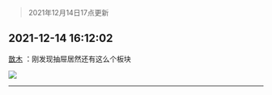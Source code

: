 > 2021年12月14日17点更新
<link rel="stylesheet" href="https://cdn.jsdelivr.net/gh/taotie6/sampleJSON@main/css/photo_show.css">
<meta name="referrer" content="no-referrer" />


 ## 2021-12-14 16:12:02 

 [㪚木](https://www.coolapk.com/feed/32123205?shareKey=MWQ2NDFlZGMwMGZiNjFiODVjZjQ~) ：刚发现抽屉居然还有这么个板块 

<div class="album">
<img class="img-item" src="http://image.coolapk.com/feed/2021/1214/16/1081091_e5c5b3cd_9521_0354_581@1080x2340.png" />
</div>

 ------- 

